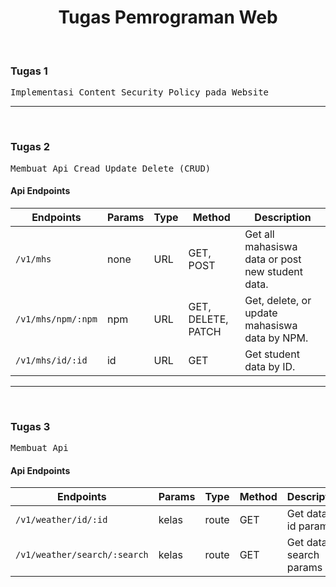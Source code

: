 
<h1 align="center">Tugas Pemrograman Web</h1>
<br/>

### Tugas 1
<pre>Implementasi Content Security Policy pada Website</pre>

---
<br/>

### Tugas 2
<pre>Membuat Api Cread Update Delete (CRUD)</pre>

#### Api Endpoints                                                    
| Endpoints             | Params | Type  | Method | Description            | 
| --------------------- | ------ | ----- | ------ | ---------------------- |
| `/v1/mhs`             | none | URL | GET, POST    | Get all mahasiswa data or post new student data.                |
| `/v1/mhs/npm/:npm`    | npm | URL | GET, DELETE, PATCH    | Get, delete, or update mahasiswa data by NPM.               |
| `/v1/mhs/id/:id`      | id | URL | GET    | Get student data by ID.             |


---
<br/>

### Tugas 3
<pre>Membuat Api </pre>

#### Api Endpoints

| Endpoints             | Params | Type  | Method | Description            | 
| --------------------- | ------ | ----- | ------ | ---------------------- |
| `/v1/weather/id/:id`    | kelas | route | GET | Get data by id params               |
| `/v1/weather/search/:search`             | kelas | route | GET    | Get data by search params              |


